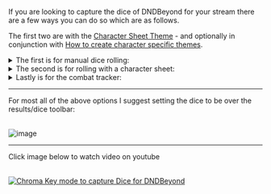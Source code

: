 If you are looking to capture the dice of DNDBeyond for your stream there are a few ways you can do so which are as follows.

The first two are with the <a href="https://github.com/Azmoria/dndbeyonddark/raw/master/DNDBeyond%20Character%20Sheet.user.css">Character Sheet Theme</a> - and optionally in conjunction with <a href="https://github.com/Azmoria/dndbeyonddark/blob/master/Character%20Specific%20Themes.md">How to create character specific themes</a>.

<details>
  <summary>The first is for manual dice rolling:</summary>
<br>

<br>
Settings:
<br>
  
![image](https://user-images.githubusercontent.com/65363489/146975840-822a9613-c387-407b-945e-8e1a4dc48deb.png)
![image](https://user-images.githubusercontent.com/65363489/146976533-2c71d92f-5727-4250-903e-e81cb2aa7b1d.png)
  
<br>
Example:
<br>
  
![image](https://user-images.githubusercontent.com/65363489/146976772-df2431e8-3e3e-4da0-8fbe-31adffec28f3.png)
  
</details>
<details>
  <summary> The second is for rolling with a character sheet:</summary>
<br>
  
Settings:
<br>
  
![image](https://user-images.githubusercontent.com/65363489/146975840-822a9613-c387-407b-945e-8e1a4dc48deb.png)
![image](https://user-images.githubusercontent.com/65363489/146975954-2cdb7fa0-b688-47cf-9119-d6b53dbbc7ed.png)
  
<br>
You can see an example of this in the video at the bottom of this page.
</details>
<details>
  <summary> Lastly is for the combat tracker:</summary>
<br>
<a href="https://github.com/Azmoria/dndbeyonddark/raw/master/combatTrackerChroma.user.css">Combat Tracker Chroma CSS Theme</a>
<br>
Settings: 
<br>
For this there are only 3 settings - choose colors that won't conflict with your chosen dice.
<br>
  
![image](https://user-images.githubusercontent.com/65363489/146975558-414814e0-b76f-4f93-931f-9e7b954192ba.png)
  
<br>
Example:
<br>
  
![image](https://user-images.githubusercontent.com/65363489/146974845-a10753bc-bf13-4acf-9012-0c03cc4cdcd6.png)
  
</details>
<hr>
For most all of the above options I suggest setting the dice to be over the results/dice toolbar:
<br><br>

![image](https://user-images.githubusercontent.com/65363489/148734959-6ef90a19-bf64-4771-9e73-393f5a02d4f9.png)

<hr>
Click image below to watch video on youtube
<br><br>

[![Chroma Key mode to capture Dice for DNDBeyond](https://user-images.githubusercontent.com/65363489/146850358-ae12abc7-469b-4df4-b95c-51574c995ea6.png)
](https://www.youtube.com/watch?v=CJMwF1VRt34 "DNDBeyond Dark Mode and Dice Coloration")
